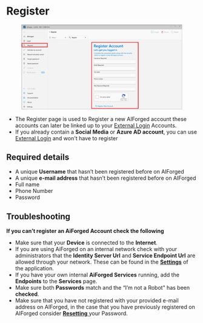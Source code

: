 # Register

<figure><img src=".gitbook/assets/image (77).png" alt=""><figcaption></figcaption></figure>

* The Register page is used to Register a new AIForged account these accounts can later be linked up to your [External Login](login.md) Accounts.
* If you already contain a **Social Media** or **Azure AD account**, you can use [External Login](login.md) and won't have to register

## Required details

* A unique **Username** that hasn’t been registered before on AIForged
* A unique **e-mail address** that hasn’t been registered before on AIForged
* Full name
* Phone Number
* Password

## Troubleshooting

**If you can’t register an AiForged Account check the following**

* Make sure that your **Device** is connected to the **Internet**.
* If you are using AiForged on an internal network check with your administrators that the **Identity Server Url** and **Service Endpoint Url** are allowed through your network. These can be found in the [**Settings**](settings.md) of the application.
* If you have your own internal **AiForged Services** running, add the **Endpoints** to the **Services** page.
* Make sure both **Passwords** match and the “I’m not a Robot" has been **checked**.
* Make sure that you have not registered with your provided e-mail address on AIForged, in the case that you have previously registered on AIForged consider [**Resetting** ](forgot-password.md)your Password.
